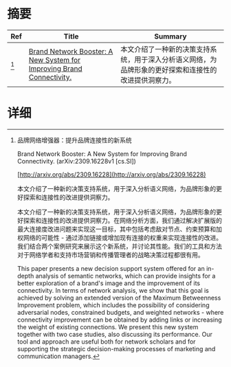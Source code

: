 # 摘要

| Ref | Title | Summary |
| --- | --- | --- |
| [^1] | [Brand Network Booster: A New System for Improving Brand Connectivity.](http://arxiv.org/abs/2309.16228) | 本文介绍了一种新的决策支持系统，用于深入分析语义网络，为品牌形象的更好探索和连接性的改进提供洞察力。 |

# 详细

[^1]: 品牌网络增强器：提升品牌连接性的新系统

    Brand Network Booster: A New System for Improving Brand Connectivity. (arXiv:2309.16228v1 [cs.SI])

    [http://arxiv.org/abs/2309.16228](http://arxiv.org/abs/2309.16228)

    本文介绍了一种新的决策支持系统，用于深入分析语义网络，为品牌形象的更好探索和连接性的改进提供洞察力。

    

    本文介绍了一种新的决策支持系统，用于深入分析语义网络，为品牌形象的更好探索和连接性的改进提供洞察力。在网络分析方面，我们通过解决扩展版的最大连接度改进问题来实现这一目标，其中包括考虑敌对节点、约束预算和加权网络的可能性 - 通过添加链接或增加现有连接的权重来实现连接性的改进。我们结合两个案例研究来展示这个新系统，并讨论其性能。我们的工具和方法对于网络学者和支持市场营销和传播管理者的战略决策过程都很有用。

    This paper presents a new decision support system offered for an in-depth analysis of semantic networks, which can provide insights for a better exploration of a brand's image and the improvement of its connectivity. In terms of network analysis, we show that this goal is achieved by solving an extended version of the Maximum Betweenness Improvement problem, which includes the possibility of considering adversarial nodes, constrained budgets, and weighted networks - where connectivity improvement can be obtained by adding links or increasing the weight of existing connections. We present this new system together with two case studies, also discussing its performance. Our tool and approach are useful both for network scholars and for supporting the strategic decision-making processes of marketing and communication managers.
    

